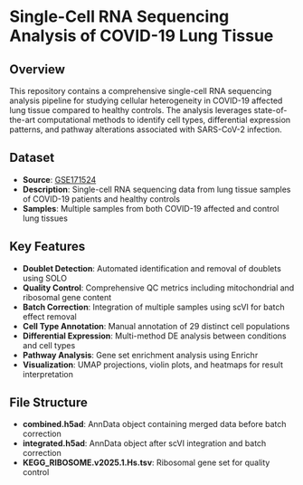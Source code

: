 # Single-Cell RNA Sequencing Analysis of COVID-19 Lung Tissue

## Overview
This repository contains a comprehensive single-cell RNA sequencing analysis pipeline for studying cellular heterogeneity in COVID-19 affected lung tissue compared to healthy controls. The analysis leverages state-of-the-art computational methods to identify cell types, differential expression patterns, and pathway alterations associated with SARS-CoV-2 infection.

## Dataset
- **Source**: [GSE171524](https://www.ncbi.nlm.nih.gov/geo/query/acc.cgi?acc=GSE171524)
- **Description**: Single-cell RNA sequencing data from lung tissue samples of COVID-19 patients and healthy controls
- **Samples**: Multiple samples from both COVID-19 affected and control lung tissues

## Key Features
- **Doublet Detection**: Automated identification and removal of doublets using SOLO
- **Quality Control**: Comprehensive QC metrics including mitochondrial and ribosomal gene content
- **Batch Correction**: Integration of multiple samples using scVI for batch effect removal
- **Cell Type Annotation**: Manual annotation of 29 distinct cell populations
- **Differential Expression**: Multi-method DE analysis between conditions and cell types
- **Pathway Analysis**: Gene set enrichment analysis using Enrichr
- **Visualization**: UMAP projections, violin plots, and heatmaps for result interpretation

## File Structure
- **combined.h5ad**: AnnData object containing merged data before batch correction
- **integrated.h5ad**: AnnData object after scVI integration and batch correction
- **KEGG_RIBOSOME.v2025.1.Hs.tsv**: Ribosomal gene set for quality control

